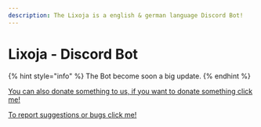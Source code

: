 ```yaml
---
description: The Lixoja is a english & german language Discord Bot!
---
```


# Lixoja - Discord Bot

{% hint style="info" %}
The Bot become soon a big update.&#x20;
{% endhint %}

[You can also donate something to us, if you want to donate something click me!](https://living-bots.net/donation?key=$2y$10$TaPketuiZ5RlHfKCv9F4ieTIcEo81fzG7CCo4jQp/LRocd3dW00we)

[To report suggestions or bugs click me!](https://discord.gg/AFnbA5YTxp)
